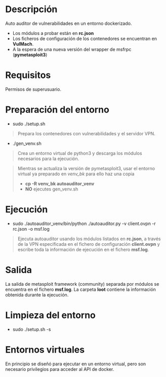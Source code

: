 # Descripción
Auto auditor de vulnerabilidades en un entorno dockerizado. 
- Los módulos a probar están en **rc.json**
- Los ficheros de configuración de los contenedores se encuentran en **VulMach**.
- A la espera de una nueva versión del wrapper de msfrpc (**pymetasploit3**)

# Requisitos
Permisos de superusuario.

# Preparación del entorno
- sudo ./setup.sh
> Prepara los contenedores con vulnerabilidades y el servidor VPN.
- ./gen\_venv.sh
> Crea un entorno virtual de python3 y descarga los módulos necesarios para la ejecución.

> Mientras se actualiza la versión de pymetasploit3, usar el entorno virtual ya preparado en _venv\_bk_
> para ello haz una copia
> - **cp -R venv\_bk autoauditor\_venv**
> - **NO** ejecutes gen_venv.sh

# Ejecución
- sudo ./autoauditor_venv/bin/python ./autoauditor.py -v client.ovpn -r rc.json -o msf.log
> Ejecuta autoauditor usando los módulos listados en **rc.json**, a través de la VPN especificada
> en el fichero de configuración **client.ovpn** y escribe toda la información de ejecución en el 
> fichero **msf.log**.

# Salida
La salida de metasploit framework (community) separada por módulos se encuentra en el fichero **msf.log**. 
La carpeta **loot** contiene la información obtenida durante la ejecución.

# Limpieza del entorno
- sudo ./setup.sh -s

# Entornos virtuales
En principio se diseñó para ejecutar en un entorno virtual, pero son necesario privilegios
para acceder al API de docker.

